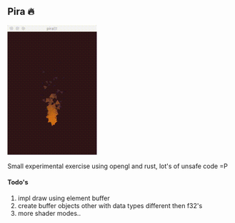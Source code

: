 ## Pira 🔥

![picture](pira_d.gif)

Small experimental exercise using opengl and rust, lot's of unsafe code =P

#### Todo's
1. impl draw using element buffer
2. create buffer objects other with data types different then f32's 
3. more shader modes.. 
